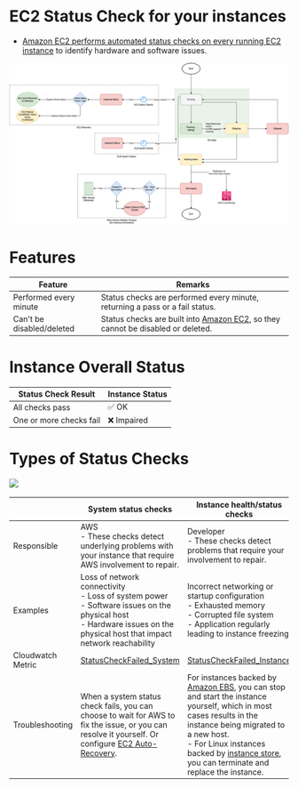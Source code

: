 # EC2 Status Check for your instances
- [Amazon EC2 performs automated status checks on every running EC2 instance](https://docs.aws.amazon.com/AWSEC2/latest/WindowsGuide/monitoring-system-instance-status-check.html) to identify hardware and software issues.

![](assets/EC2_Instance_LifeCycle.drawio.png)

# Features

| Feature                   | Remarks                                                                                      |
|---------------------------|----------------------------------------------------------------------------------------------|
| Performed every minute    | Status checks are performed every minute, returning a pass or a fail status.                 |
| Can't be disabled/deleted | Status checks are built into [Amazon EC2](Readme.md), so they cannot be disabled or deleted. |

# Instance Overall Status

| Status Check Result     | Instance Status       |
|-------------------------|-----------------------|
| All checks pass         | :white_check_mark: OK |
| One or more checks fail | :x: Impaired          |

# Types of Status Checks

![](https://docs.aws.amazon.com/images/AWSEC2/latest/WindowsGuide/images/status-check-tab.png)

|                   | System status checks                                                                                                                                                            | Instance health/status checks                                                                                                                                                                                                                                                                                                                                                                            |
|-------------------|---------------------------------------------------------------------------------------------------------------------------------------------------------------------------------|----------------------------------------------------------------------------------------------------------------------------------------------------------------------------------------------------------------------------------------------------------------------------------------------------------------------------------------------------------------------------------------------------------|
| Responsible       | AWS<br/>- These checks detect underlying problems with your instance that require AWS involvement to repair.                                                                    | Developer<br/>- These checks detect problems that require your involvement to repair.                                                                                                                                                                                                                                                                                                                    |
| Examples          | Loss of network connectivity <br/>- Loss of system power<br/>- Software issues on the physical host<br/>- Hardware issues on the physical host that impact network reachability | Incorrect networking or startup configuration<br/>- Exhausted memory<br/>- Corrupted file system<br/>- Application regularly leading to instance freezing.                                                                                                                                                                                                                                               |
| Cloudwatch Metric | [StatusCheckFailed_System](https://docs.aws.amazon.com/AWSEC2/latest/WindowsGuide/viewing_metrics_with_cloudwatch.html#status-check-metrics)                                    | [StatusCheckFailed_Instance](https://docs.aws.amazon.com/AWSEC2/latest/WindowsGuide/viewing_metrics_with_cloudwatch.html#status-check-metrics)                                                                                                                                                                                                                                                           |
| Troubleshooting   | When a system status check fails, you can choose to wait for AWS to fix the issue, or you can resolve it yourself. Or configure [EC2 Auto-Recovery](EC2AutoRecovery.md).        | For instances backed by [Amazon EBS](../../6_StorageServices/1_BlockStorageTypes/AmazonEBS/Readme.md), you can stop and start the instance yourself, which in most cases results in the instance being migrated to a new host. <br/>- For Linux instances backed by [instance store](../../6_StorageServices/1_BlockStorageTypes/AmazonEC2InstanceStore.md), you can terminate and replace the instance. |